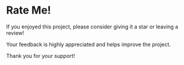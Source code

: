 # Rate Me!

If you enjoyed this project, please consider giving it a star or leaving a review!

Your feedback is highly appreciated and helps improve the project.

Thank you for your support!